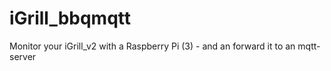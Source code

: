 # iGrill_bbqmqtt
Monitor your iGrill_v2 with a Raspberry Pi (3) - and an forward it to an mqtt-server
